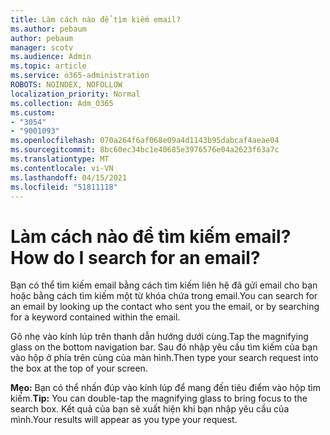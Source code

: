 ```yaml
---
title: Làm cách nào để tìm kiếm email?
ms.author: pebaum
author: pebaum
manager: scotv
ms.audience: Admin
ms.topic: article
ms.service: o365-administration
ROBOTS: NOINDEX, NOFOLLOW
localization_priority: Normal
ms.collection: Adm_O365
ms.custom:
- "3054"
- "9001093"
ms.openlocfilehash: 070a264f6af068e09a4d1143b95dabcaf4aeae04
ms.sourcegitcommit: 8bc60ec34bc1e40685e3976576e04a2623f63a7c
ms.translationtype: MT
ms.contentlocale: vi-VN
ms.lasthandoff: 04/15/2021
ms.locfileid: "51811118"
---
```

# <a name="how-do-i-search-for-an-email"></a><span data-ttu-id="1d327-102">Làm cách nào để tìm kiếm email?</span><span class="sxs-lookup"><span data-stu-id="1d327-102">How do I search for an email?</span></span>

<span data-ttu-id="1d327-103">Bạn có thể tìm kiếm email bằng cách tìm kiếm liên hệ đã gửi email cho bạn hoặc bằng cách tìm kiếm một từ khóa chứa trong email.</span><span class="sxs-lookup"><span data-stu-id="1d327-103">You can search for an email by looking up the contact who sent you the email, or by searching for a keyword contained within the email.</span></span>

<span data-ttu-id="1d327-104">Gõ nhẹ vào kính lúp trên thanh dẫn hướng dưới cùng.</span><span class="sxs-lookup"><span data-stu-id="1d327-104">Tap the magnifying glass on the bottom navigation bar.</span></span> <span data-ttu-id="1d327-105">Sau đó nhập yêu cầu tìm kiếm của bạn vào hộp ở phía trên cùng của màn hình.</span><span class="sxs-lookup"><span data-stu-id="1d327-105">Then type your search request into the box at the top of your screen.</span></span> 

<span data-ttu-id="1d327-106">**Mẹo:** Bạn có thể nhấn đúp vào kính lúp để mang đến tiêu điểm vào hộp tìm kiếm.</span><span class="sxs-lookup"><span data-stu-id="1d327-106">**Tip:** You can double-tap the magnifying glass to bring focus to the search box.</span></span> <span data-ttu-id="1d327-107">Kết quả của bạn sẽ xuất hiện khi bạn nhập yêu cầu của mình.</span><span class="sxs-lookup"><span data-stu-id="1d327-107">Your results will appear as you type your request.</span></span> 
